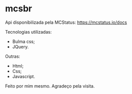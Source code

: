 # mcsbr

Api disponibilizada pela MCStatus: https://mcstatus.io/docs

Tecnologias utilizadas:
- Bulma css;
- JQuery.

Outras:
- Html;
- Css;
- Javascript.

Feito por mim mesmo. Agradeço pela visita.
